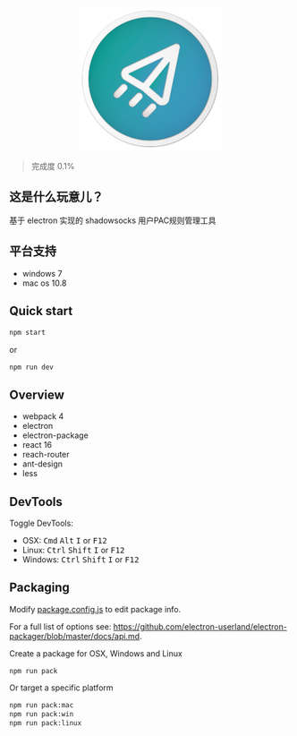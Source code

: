 <center>
  <img src="./assets/app-icon/app-icon@256.png"/>
</center>

> 完成度 0.1%
## 这是什么玩意儿？
基于 electron 实现的 shadowsocks 用户PAC规则管理工具

## 平台支持
- windows 7
- mac os 10.8

## Quick start
```bash
npm start
```
or
```
npm run dev
```

## Overview
- webpack 4
- electron
- electron-package
- react 16
- reach-router
- ant-design
- less

## DevTools

Toggle DevTools:

* OSX: <kbd>Cmd</kbd> <kbd>Alt</kbd> <kbd>I</kbd> or <kbd>F12</kbd>
* Linux: <kbd>Ctrl</kbd> <kbd>Shift</kbd> <kbd>I</kbd> or <kbd>F12</kbd>
* Windows: <kbd>Ctrl</kbd> <kbd>Shift</kbd> <kbd>I</kbd> or <kbd>F12</kbd>

## Packaging

Modify [package.config.js](./config/package.config.js) to edit package info.

For a full list of options see: https://github.com/electron-userland/electron-packager/blob/master/docs/api.md.

Create a package for OSX, Windows and Linux
```
npm run pack
```

Or target a specific platform
```
npm run pack:mac
npm run pack:win
npm run pack:linux
```
